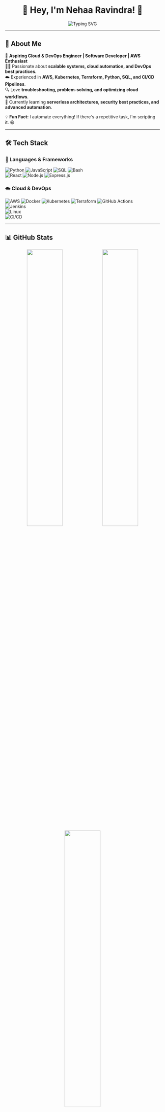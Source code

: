 <h1 align="center">🚀 Hey, I'm Nehaa Ravindra! 🌟</h1>

<p align="center">
  <img src="https://readme-typing-svg.demolab.com?font=Fira+Code&pause=1000&color=F7B93E&center=true&vCenter=true&width=500&lines=Software+Developer+%7C+Cloud+%7C+DevOps;Building+Scalable+and+Secure+Cloud+Solutions;Passionate+about+AWS%2C+Kubernetes%2C+CI%2FCD;Actively+Exploring+Infrastructure+as+Code+%7C+Automation" alt="Typing SVG">
</p>

---

## 🌟 About Me  

🚀 **Aspiring Cloud & DevOps Engineer | Software Developer | AWS Enthusiast**  
👩‍💻 Passionate about **scalable systems, cloud automation, and DevOps best practices**.  
☁️ Experienced in **AWS, Kubernetes, Terraform, Python, SQL, and CI/CD Pipelines**.  
🔍 Love **troubleshooting, problem-solving, and optimizing cloud workflows**.  
📖 Currently learning **serverless architectures, security best practices, and advanced automation**.  

💡 **Fun Fact:** I automate everything! If there's a repetitive task, I'm scripting it. 😆  

---

## 🛠 Tech Stack  

### 🚀 **Languages & Frameworks**  
![Python](https://img.shields.io/badge/-Python-blue?style=flat&logo=python) 
![JavaScript](https://img.shields.io/badge/-JavaScript-yellow?style=flat&logo=javascript) 
![SQL](https://img.shields.io/badge/-SQL-lightgrey?style=flat&logo=postgresql) 
![Bash](https://img.shields.io/badge/-Bash-black?style=flat&logo=gnu-bash)  
![React](https://img.shields.io/badge/-React-blue?style=flat&logo=react) 
![Node.js](https://img.shields.io/badge/-Node.js-green?style=flat&logo=node.js) 
![Express.js](https://img.shields.io/badge/-Express.js-lightgrey?style=flat&logo=express) 

### ☁️ **Cloud & DevOps**  
![AWS](https://img.shields.io/badge/-AWS-orange?style=flat&logo=amazonaws) 
![Docker](https://img.shields.io/badge/-Docker-blue?style=flat&logo=docker) 
![Kubernetes](https://img.shields.io/badge/-Kubernetes-blue?style=flat&logo=kubernetes) 
![Terraform](https://img.shields.io/badge/-Terraform-purple?style=flat&logo=terraform) 
![GitHub Actions](https://img.shields.io/badge/-GitHub%20Actions-lightgrey?style=flat&logo=githubactions)  
![Jenkins](https://img.shields.io/badge/-Jenkins-red?style=flat&logo=jenkins)  
![Linux](https://img.shields.io/badge/-Linux-black?style=flat&logo=linux)  
![CI/CD](https://img.shields.io/badge/-CI%2FCD-blue?style=flat&logo=githubactions)  

---

## 📊 GitHub Stats  

<p align="center">
  <img width="48%" src="https://github-readme-stats.vercel.app/api?username=nehaa-ravindra&show_icons=true&theme=radical" />
  <img width="48%" src="https://github-readme-streak-stats.herokuapp.com/?user=nehaa-ravindra&theme=radical" />
</p>

<p align="center">
  <img width="48%" src="https://github-readme-stats.vercel.app/api/top-langs/?username=nehaa-ravindra&layout=compact&theme=radical" />
</p>

---

## 🔥 Fun Dev Quote  
<p align="center">
  <img src="https://quotes-github-readme.vercel.app/api?type=horizontal&theme=radical" />
</p>

---

## 📫 Connect with Me  
<p align="center">
  <a href="https://linkedin.com/in/nehaa-ravindra"><img src="https://img.shields.io/badge/-LinkedIn-blue?style=flat&logo=linkedin" alt="LinkedIn"></a>
  <a href="https://github.com/nehaa-ravindra"><img src="https://img.shields.io/badge/-GitHub-black?style=flat&logo=github" alt="GitHub"></a>
  <a href="mailto:nehaa.ravindra@example.com"><img src="https://img.shields.io/badge/-Email-red?style=flat&logo=gmail" alt="Email"></a>
</p>

